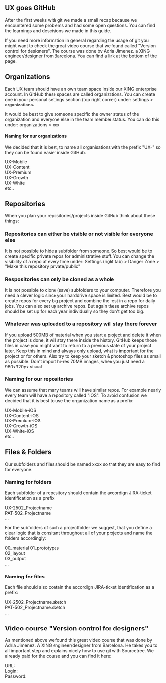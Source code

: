 
## UX goes GitHub 

After the first weeks with git we made a small recap because we encountered some problems and had some open questions. You can find the learnings and descisions we made in this guide. 

If you need more information in general regarding the usage of git you might want to check the great video course that we found called "Version control for designers". The course was done by Adria Jimenez, a XING engineer/designer from Barcelona. You can find a link at the bottom of the page.

## Organizations

Each UX team should have an own team space inside our XING enterprise account. In GitHub these spaces are called organizations. You can create one in your personal settings section (top right corner) under: settings > organizations.  

It would be best to give someone specific the owner status of the organization and everyone else in the team member status. You can do this under: organizations > xxx

#### Naming for our organizations

We decided that it is best, to name all organisations with the prefix "UX-" so they can be found easier inside GitHub.

UX-Mobile  
UX-Content  
UX-Premium  
UX-Growth  
UX-White  
etc..  

## Repositories

When you plan your repositories/projects inside GitHub think about these things: 

### Repositories can either be visible or not visible for everyone else  
It is not possible to hide a subfolder from someone. So best would be to create specific private repos for administrative stuff. You can change the visibility of a repo at every time under: Settings (right tab) > Danger Zone > "Make this repository private/public"

### Respositories can only be cloned as a whole  
It is not possible to clone (save) subfolders to your computer. Therefore you need a clever logic since your harddrive space is limited. Best would be to create repos for every big project and combine the rest in a repo for daily jobs. You can also set up archive repos. But again these archive repos should be set up for each year individually so they don't get too big.  

### Whatever was uploaded to a repository will stay there forever  
If you upload 500MB of material when you start a project and delete it when the project is done, it will stay there inside the history. GitHub keeps those files in case you might want to return to a previous state of your project later. Keep this in mind and always only upload, what is important for the project or for others. Also try to keep your sketch & photoshop files as small as possible. Don't import hi-res 70MB images, when you just need a 960x320px visual.  

### Naming for our repositories
We can assume that many teams will have similar repos. For example nearly every team will have a repository called "iOS". To avoid confusion we decided that it is best to use the organization name as a prefix:  

UX-Mobile-iOS  
UX-Content-iOS  
UX-Premium-iOS  
UX-Growth-iOS  
UX-White-iOS  
etc..  

## Files & Folders

Our subfolders and files should be named xxxx so that they are easy to find for everyone.

### Naming for folders
Each subfolder of a repository should contain the accordign JIRA-ticket identification as a prefix:  

UX-2502_Projectname  
PAT-502_Projectname  
... 

For the subfolders of such a projectfolder we suggest, that you define a clear logic that is consitant throughout all of your projects and name the folders accordingly:  

00_material 
01_prototypes  
02_layout  
03_output  
...

### Naming for files
Each file should also contain the accordign JIRA-ticket identification as a prefix:  

UX-2502_Projectname.sketch  
PAT-502_Projectname.sketch  
... 


## Video course "Version control for designers"
As mentioned above we found this great video course that was done by Adria Jimenez. A XING engineer/designer from Barcelona. He takes you to all important step and explains nicely how to use git with Sourcetree. We already paid for the course and you can find it here:

URL:  
Login:  
Password:  










